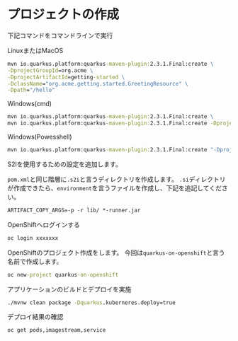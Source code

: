# プロジェクトの作成

下記コマンドをコマンドラインで実行

LinuxまたはMacOS

```cmd
mvn io.quarkus.platform:quarkus-maven-plugin:2.3.1.Final:create \
-DprojectGroupId=org.acme \
-DprojectArtifactId=getting-started \
-DclassName="org.acme.getting.started.GreetingResource" \
-Dpath="/hello"
```

Windows(cmd)

```cmd
mvn io.quarkus.platform:quarkus-maven-plugin:2.3.1.Final:create \
mvn io.quarkus.platform:quarkus-maven-plugin:2.3.1.Final:create -DprojectGroupId=org.acme -DprojectArtifactId=getting-started -DclassName="org.acme.getting.started.GreetingResource" -Dpath="/hello"
```

Windows(Powesshell)

```cmd
mvn io.quarkus.platform:quarkus-maven-plugin:2.3.1.Final:create "-DprojectGroupId=org.acme" "-DprojectArtifactId=getting-started" "-DclassName=org.acme.getting.started.GreetingResource" "-Dpath=/hello"
```

S2Iを使用するための設定を追加します。

`pom.xml`と同じ階層に`.s2i`と言うディレクトリを作成します。
`.si`ディレクトリが作成できたら、`environment`を言うファイルを作成し、下記を追記してください。

```txt
ARTIFACT_COPY_ARGS=-p -r lib/ *-runner.jar
```




OpenShiftへログインする

```cmd
oc login xxxxxxx
```

OpenShiftのプロジェクト作成をします。
今回は`quarkus-on-openshift`と言う名前で作成します。

```cmd
oc new-project quarkus-on-openshift
```

アプリケーションのビルドとデプロイを実施

```cmd
./mvnw clean package -Dquarkus.kuberneres.deploy=true
```

デプロイ結果の確認

```cmd
oc get pods,imagestream,service
```


